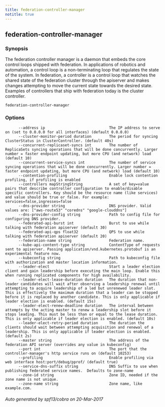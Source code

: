 ```yaml
---
title: federation-controller-manager
notitle: true
---
```

## federation-controller-manager



### Synopsis


The federation controller manager is a daemon that embeds
the core control loops shipped with federation. In applications of robotics and
automation, a control loop is a non-terminating loop that regulates the state of
the system. In federation, a controller is a control loop that watches the shared
state of the federation cluster through the apiserver and makes changes attempting
to move the current state towards the desired state. Examples of controllers that
ship with federation today is the cluster controller.

```
federation-controller-manager
```

### Options

```
      --address ip                             The IP address to serve on (set to 0.0.0.0 for all interfaces) (default 0.0.0.0)
      --cluster-monitor-period duration        The period for syncing ClusterStatus in ClusterController. (default 40s)
      --concurrent-replicaset-syncs int        The number of ReplicaSets syncing operations that will be done concurrently. Larger number = faster endpoint updating, but more CPU (and network) load (default 10)
      --concurrent-service-syncs int           The number of service syncing operations that will be done concurrently. Larger number = faster endpoint updating, but more CPU (and network) load (default 10)
      --contention-profiling                   Enable lock contention profiling, if profiling is enabled
      --controllers mapStringString            A set of key=value pairs that describe controller configuration to enable/disable specific controllers. Key should be the resource name (like services) and value should be true or false. For example: services=false,ingresses=false
      --dns-provider string                    DNS provider. Valid values are: ["aws-route53" "coredns" "google-clouddns"]
      --dns-provider-config string             Path to config file for configuring DNS provider.
      --federated-api-burst int                Burst to use while talking with federation apiserver (default 30)
      --federated-api-qps float32              QPS to use while talking with federation apiserver (default 20)
      --federation-name string                 Federation name.
      --kube-api-content-type string           ContentType of requests sent to apiserver. Passing application/vnd.kubernetes.protobuf is an experimental feature now.
      --kubeconfig string                      Path to kubeconfig file with authorization and master location information.
      --leader-elect                           Start a leader election client and gain leadership before executing the main loop. Enable this when running replicated components for high availability.
      --leader-elect-lease-duration duration   The duration that non-leader candidates will wait after observing a leadership renewal until attempting to acquire leadership of a led but unrenewed leader slot. This is effectively the maximum duration that a leader can be stopped before it is replaced by another candidate. This is only applicable if leader election is enabled. (default 15s)
      --leader-elect-renew-deadline duration   The interval between attempts by the acting master to renew a leadership slot before it stops leading. This must be less than or equal to the lease duration. This is only applicable if leader election is enabled. (default 10s)
      --leader-elect-retry-period duration     The duration the clients should wait between attempting acquisition and renewal of a leadership. This is only applicable if leader election is enabled. (default 2s)
      --master string                          The address of the federation API server (overrides any value in kubeconfig)
      --port int                               The port that the controller-manager's http service runs on (default 10253)
      --profiling                              Enable profiling via web interface host:port/debug/pprof/ (default true)
      --service-dns-suffix string              DNS Suffix to use when publishing federated service names.  Defaults to zone-name
      --zone-id string                         Zone ID, needed if the zone name is not unique.
      --zone-name string                       Zone name, like example.com.
```

###### Auto generated by spf13/cobra on 20-Mar-2017
